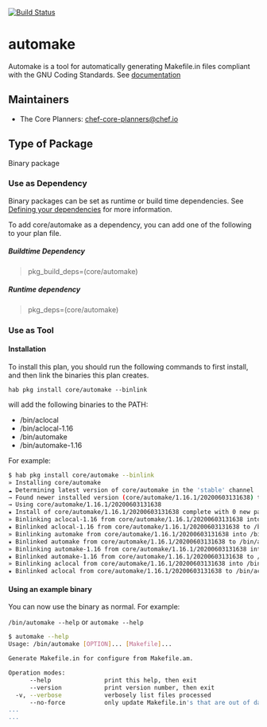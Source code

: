 [![Build Status](https://dev.azure.com/chefcorp-partnerengineering/Chef%20Base%20Plans/_apis/build/status/chef-base-plans.automake?branchName=master)](https://dev.azure.com/chefcorp-partnerengineering/Chef%20Base%20Plans/_build/latest?definitionId=96&branchName=master)

# automake

Automake is a tool for automatically generating Makefile.in files compliant with the GNU Coding Standards.  See [documentation](https://www.gnu.org/software/automake/)

## Maintainers

* The Core Planners: <chef-core-planners@chef.io>

## Type of Package

Binary package

### Use as Dependency

Binary packages can be set as runtime or build time dependencies. See [Defining your dependencies](https://www.habitat.sh/docs/developing-packages/developing-packages/#sts=Define%20Your%20Dependencies) for more information.

To add core/automake as a dependency, you can add one of the following to your plan file.

##### Buildtime Dependency

> pkg_build_deps=(core/automake)

##### Runtime dependency

> pkg_deps=(core/automake)

### Use as Tool

#### Installation

To install this plan, you should run the following commands to first install, and then link the binaries this plan creates.

``hab pkg install core/automake --binlink``

will add the following binaries to the PATH:

* /bin/aclocal
* /bin/aclocal-1.16
* /bin/automake
* /bin/automake-1.16

For example:

```bash
$ hab pkg install core/automake --binlink
» Installing core/automake
☁ Determining latest version of core/automake in the 'stable' channel
→ Found newer installed version (core/automake/1.16.1/20200603131638) than remote version (core/automake/1.16.1/20200306000757)
→ Using core/automake/1.16.1/20200603131638
★ Install of core/automake/1.16.1/20200603131638 complete with 0 new packages installed.
» Binlinking aclocal-1.16 from core/automake/1.16.1/20200603131638 into /bin
★ Binlinked aclocal-1.16 from core/automake/1.16.1/20200603131638 to /bin/aclocal-1.16
» Binlinking automake from core/automake/1.16.1/20200603131638 into /bin
★ Binlinked automake from core/automake/1.16.1/20200603131638 to /bin/automake
» Binlinking automake-1.16 from core/automake/1.16.1/20200603131638 into /bin
★ Binlinked automake-1.16 from core/automake/1.16.1/20200603131638 to /bin/automake-1.16
» Binlinking aclocal from core/automake/1.16.1/20200603131638 into /bin
★ Binlinked aclocal from core/automake/1.16.1/20200603131638 to /bin/aclocal
```

#### Using an example binary

You can now use the binary as normal.  For example:

``/bin/automake --help`` or ``automake --help``

```bash
$ automake --help
Usage: /bin/automake [OPTION]... [Makefile]...

Generate Makefile.in for configure from Makefile.am.

Operation modes:
      --help               print this help, then exit
      --version            print version number, then exit
  -v, --verbose            verbosely list files processed
      --no-force           only update Makefile.in's that are out of date
...
...
```
